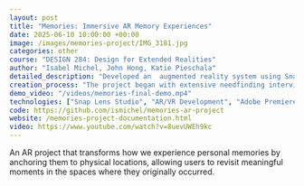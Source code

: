 ```yaml
---
layout: post
title: "Memories: Immersive AR Memory Experiences"
date: 2025-06-10 10:00:00 +00:00
image: /images/memories-project/IMG_3181.jpg
categories: other
course: "DESIGN 284: Design for Extended Realities"
author: "Isabel Michel, John Hong, Katie Pieschala"
detailed_description: "Developed an  augmented reality system using Snap's Spectacles that allows users to create and revisit immersive, location-based memory experiences. The project explores how AR can deepen our connection to personal memories by anchoring them to physical spaces, enabling users to 'walk back into' meaningful moments from their past."
creation_process: "The project began with extensive needfinding interviews to understand how people relate to memory and place. We discovered that memory is more than recollection—it's relocation. People want to return to the feeling of a moment, and location is often the strongest trigger for emotional transport. We prototyped multiple iterations: starting with VR memory sharing, exploring AR gifting concepts, and finally developing a location-based AR system using Snap's Lens Studio. Despite technical challenges with Custom Locations, we successfully pivoted to Image Marker recognition to create a working prototype that anchored memories to specific visual markers in real-world spaces."
demo_video: "/videos/memories-final-demo.mp4"
technologies: ["Snap Lens Studio", "AR/VR Development", "Adobe Premiere Pro", "Adobe Illustrator", "3D Modeling", "User Research", "Prototyping"]
code: https://github.com/ismichel/memories-ar-project
website: /memories-project-documentation.html
video: https://www.youtube.com/watch?v=8uevUWEh9kc
---
```


An AR project that transforms how we experience personal memories by anchoring them to physical locations, allowing users to revisit meaningful moments in the spaces where they originally occurred.
